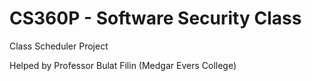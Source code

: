 # CS360P - Software Security Class
Class Scheduler Project 

Helped by Professor Bulat Filin (Medgar Evers College)
